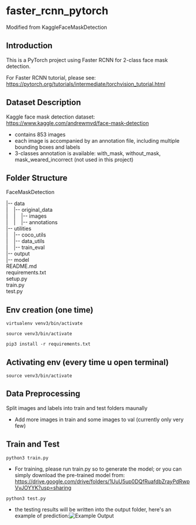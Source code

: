 # faster_rcnn_pytorch

Modified from KaggleFaceMaskDetection

## Introduction

This is a PyTorch project using Faster RCNN for 2-class face mask detection.

For Faster RCNN tutorial, please see: https://pytorch.org/tutorials/intermediate/torchvision_tutorial.html

## Dataset Description

Kaggle face mask detection dataset: https://www.kaggle.com/andrewmvd/face-mask-detection

- contains 853 images
- each image is accompanied by an annotation file, including multiple bounding boxes and labels
- 3-classes annotation is available: with_mask, without_mask, mask_weared_incorrect (not used in this project)

## Folder Structure

FaceMaskDetection

|-- data  
|&nbsp;&nbsp;&nbsp;&nbsp;|-- original_data  
|&nbsp;&nbsp;&nbsp;&nbsp;|&nbsp;&nbsp;&nbsp;&nbsp;|-- images  
|&nbsp;&nbsp;&nbsp;&nbsp;|&nbsp;&nbsp;&nbsp;&nbsp;|-- annotations  
|-- utilities  
|&nbsp;&nbsp;&nbsp;&nbsp;|-- coco_utils  
|&nbsp;&nbsp;&nbsp;&nbsp;|-- data_utils  
|&nbsp;&nbsp;&nbsp;&nbsp;|-- train_eval  
|-- output  
|-- model  
README.md  
requirements.txt  
setup.py  
train.py  
test.py

## Env creation (one time)

```virtualenv venv3/bin/activate```

```source venv3/bin/activate```

```pip3 install -r requirements.txt```

## Activating env (every time u open terminal)

```source venv3/bin/activate```

## Data Preprocessing

Split images and labels into train and test folders maunally

- Add more images in train and some images to val (currently only very few)

## Train and Test

```python3 train.py```

- For training, please run train.py so to generate the model; or you can simply download the pre-trained model from: https://drive.google.com/drive/folders/1UuU5up0DQfRuafdbZrayPdRwpVvJOYYK?usp=sharing

```python3 test.py```

- the testing results will be written into the output folder, here's an example of prediction:![Example Output](https://github.com/adoskk/KaggleFaceMaskDetection/blob/master/output/result4.png)



